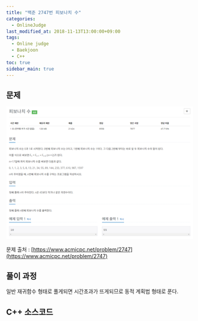 ```yaml
---
title: "백준 2747번 피보나치 수"
categories: 
  - OnlineJudge
last_modified_at: 2018-11-13T13:00:00+09:00
tags: 
  - Online judge
  - Baekjoon
  - C++
toc: true
sidebar_main: true
---
```


## 문제

![2747](https://github.com/lesslate/lesslate.github.io/blob/master/assets/img/OnlineJudge/2747.png?raw=true)

문제 출처 : [https://www.acmicpc.net/problem/2747](https://www.acmicpc.net/problem/2747)


## 풀이 과정

일반 재귀함수 형태로 풀게되면 시간초과가 뜨게되므로 동적 계획법 형태로 푼다.

## C++ 소스코드


<script src="https://gist.github.com/lesslate/24ec5d0a28aa0ae59a8d12984d53fedb.js"></script>